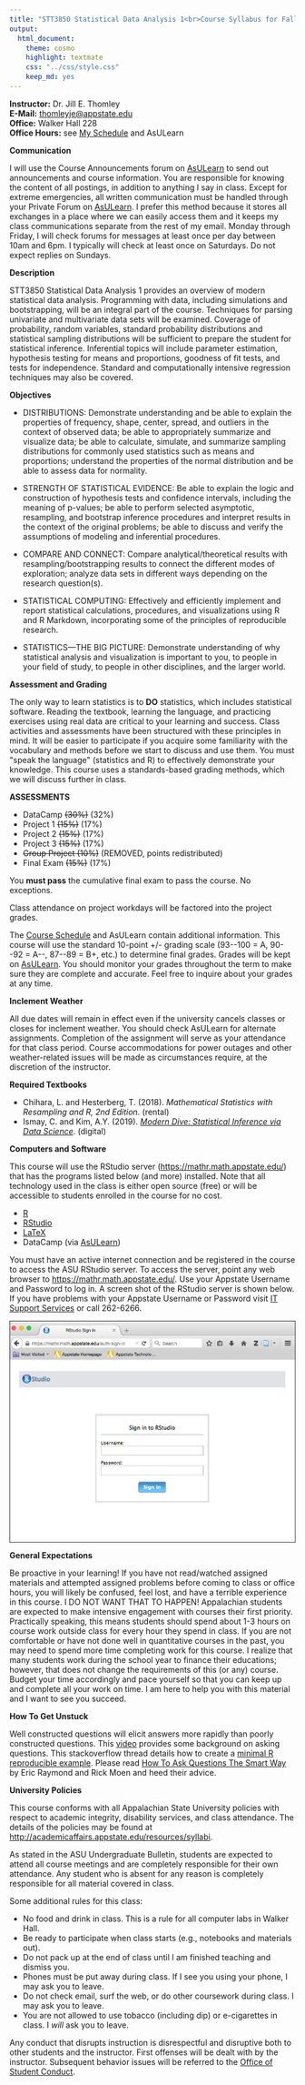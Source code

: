 ```yaml
---
title: "STT3850 Statistical Data Analysis 1<br>Course Syllabus for Fall 2019"
output: 
  html_document: 
    theme: cosmo
    highlight: textmate
    css: "../css/style.css"
    keep_md: yes
---
```


**Instructor:**    Dr. Jill E. Thomley  
**E-Mail:**        thomleyje@appstate.edu  
**Office:**        Walker Hall 228  
**Office Hours:**  see [My Schedule](https://jillthomley.github.io/schedule.html) and AsULearn


**Communication**  

I will use the Course Announcements forum on [AsULearn](https://asulearn.appstate.edu/) to send out announcements and course information. You are responsible for knowing the content of all postings, in addition to anything I say in class. Except for extreme emergencies, all written communication must be handled through your Private Forum on [AsULearn](https://asulearn.appstate.edu/). I prefer this method because it stores all exchanges in a place where we can easily access them and it keeps my class communications separate from the rest of my email. Monday through Friday, I will check forums for messages at least once per day between 10am and 6pm. I typically will check at least once on Saturdays. Do not expect replies on Sundays.


**Description**  

STT3850 Statistical Data Analysis 1 provides an overview of modern statistical data analysis. Programming with data, including simulations and bootstrapping, will be an integral part of the course. Techniques for parsing univariate and multivariate data sets will be examined. Coverage of probability, random variables, standard probability distributions and statistical sampling distributions will be sufficient to prepare the student for statistical inference. Inferential topics will include parameter estimation, hypothesis testing for means and proportions, goodness of fit tests, and tests for independence. Standard and computationally intensive regression techniques may also be covered.


**Objectives**

* DISTRIBUTIONS: Demonstrate understanding and be able to explain the properties of frequency, shape, center, spread, and outliers in the context of observed data; be able to appropriately summarize and visualize data; be able to calculate, simulate, and summarize sampling distributions for commonly used statistics such as means and proportions; understand the properties of the normal distribution and be able to assess data for normality.

* STRENGTH OF STATISTICAL EVIDENCE: Be able to explain the logic and construction of hypothesis tests and confidence intervals, including the meaning of p-values; be able to perform selected asymptotic, resampling, and bootstrap inference procedures and interpret results in the context of the original problems; be able to discuss and verify the assumptions of modeling and inferential procedures.

* COMPARE AND CONNECT: Compare analytical/theoretical results with resampling/bootstrapping results to connect the different modes of exploration; analyze data sets in different ways depending on the research question(s).

* STATISTICAL COMPUTING: Effectively and efficiently implement and report statistical calculations, procedures, and visualizations using R and R Markdown, incorporating some of the principles of reproducible research.

* STATISTICS—THE BIG PICTURE: Demonstrate understanding of why statistical analysis and visualization is important to you, to people in your field of study, to people in other disciplines, and the larger world.


**Assessment and Grading**

The only way to learn statistics is to **DO** statistics, which includes statistical software. Reading the textbook, learning the language, and practicing exercises using real data are critical to your learning and success. Class activities and assessments have been structured with these principles in mind. It will be easier to participate if you acquire some familiarity with the vocabulary and methods before we start to discuss and use them. You must "speak the language" (statistics and R) to effectively demonstrate your knowledge. This course uses a standards-based grading methods, which we will discuss further in class.

**ASSESSMENTS**

* DataCamp ~~(30%)~~ (32%) 
* Project 1 ~~(15%)~~ (17%)
* Project 2 ~~(15%)~~ (17%)
* Project 3 ~~(15%)~~ (17%)
* ~~Group Project (10%)~~ (REMOVED, points redistributed)
* Final Exam ~~(15%)~~ (17%)

You **must pass** the cumulative final exam to pass the course. No exceptions.

Class attendance on project workdays will be factored into the project grades.

The [Course Schedule](STT3850F19Schedule.html) and AsULearn contain additional information. This course will use the standard 10-point +/- grading scale (93--100 = A, 90--92 = A--, 87--89 = B+, etc.) to determine final grades. Grades will be kept on [AsULearn](https://asulearn.appstate.edu/). You should monitor your grades throughout the term to make sure they are complete and accurate. Feel free to inquire about your grades at any time.  


**Inclement Weather**

All due dates will remain in effect even if the university cancels classes or closes for inclement weather. You should check AsULearn for alternate assignments. Completion of the assignment will serve as your attendance for that class period. Course accommodations for power outages and other weather-related issues will be made as circumstances require, at the discretion of the instructor.


**Required Textbooks**

* Chihara, L. and Hesterberg, T. (2018). _Mathematical Statistics with Resampling and R, 2nd Edition_. (rental)
* Ismay, C. and Kim, A.Y. (2019). [_Modern Dive: Statistical Inference via Data Science_](https://moderndive.com/index.html). (digital)


**Computers and Software**

This course will use the RStudio server  (https://mathr.math.appstate.edu/) that has the programs listed below (and more) installed. Note that all technology used in the class is either open source (free) or will be accessible to students enrolled in the course for no cost.

* [R](https://cran.r-project.org) 
* [RStudio](https://www.rstudio.com/products/rstudio/download/)
* [LaTeX](https://www.ctan.org/starter)
* DataCamp (via [AsULearn](https://asulearn.appstate.edu/my/))

You must have an active internet connection and be registered in the course to access the ASU RStudio server. To access the server, point any web browser to <https://mathr.math.appstate.edu/>. Use your Appstate Username and Password to log in. A screen shot of the RStudio server is shown below. If you have problems with your Appstate Username or Password visit [IT Support Services](http://support.appstate.edu/) or call 262-6266.

<img src="../images/RStudioLogIn.jpg" width="564" style="display: block; margin: auto;" />


**General Expectations**  

Be proactive in your learning! If you have not read/watched assigned materials and attempted assigned problems before coming to class or office hours, you will likely be confused, feel lost, and have a terrible experience in this course. I DO NOT WANT THAT TO HAPPEN! Appalachian students are expected to make intensive engagement with courses their first priority. Practically speaking, this means students should spend about 1-3 hours on course work outside class for every hour they spend in class. If you are not comfortable or have not done well in quantitative courses in the past, you may need to spend more time completing work for this course. I realize that many students work during the school year to finance their educations; however, that does not change the requirements of this (or any) course. Budget your time accordingly and pace yourself so that you can keep up and complete all your work on time. I am here to help you with this material and I want to see you succeed.


**How To Get Unstuck**

Well constructed questions will elicit answers more rapidly than poorly constructed questions.  This [video](https://www.youtube.com/watch?v=ZFaWxxzouCY&list=PLjTlxb-wKvXNSDfcKPFH2gzHGyjpeCZmJ&index=3) provides some background on asking questions.  This stackoverflow thread details how to create a [minimal R reproducible example](http://stackoverflow.com/questions/5963269/how-to-make-a-great-r-reproducible-example/5963610#5963610). Please read [How To Ask Questions The Smart Way](http://www.catb.org/~esr/faqs/smart-questions.html) by Eric Raymond and Rick Moen and heed their advice.


**University Policies**

This course conforms with all Appalachian State University policies with respect to academic integrity, disability services, and class attendance.  The details of the policies may be found at <http://academicaffairs.appstate.edu/resources/syllabi>.

As stated in the ASU Undergraduate Bulletin, students are expected to attend all course meetings and are completely responsible for their own attendance. Any student who is absent for any reason is completely responsible for all material covered in class.

Some additional rules for this class:

* No food and drink in class. This is a rule for all computer labs in Walker Hall.
* Be ready to participate when class starts (e.g., notebooks and materials out).
* Do not pack up at the end of class until I am finished teaching and dismiss you.
* Phones must be put away during class. If I see you using your phone, I may ask you to leave.
* Do not check email, surf the web, or do other coursework during class. I may ask you to leave.
* You are not allowed to use tobacco (including dip) or e-cigarettes in class. I _will_ ask you to leave.

Any conduct that disrupts instruction is disrespectful and disruptive both to other students and the instructor. First offenses will be dealt with by the instructor. Subsequent behavior issues will be referred to the [Office of Student Conduct](https://studentconduct.appstate.edu/).

